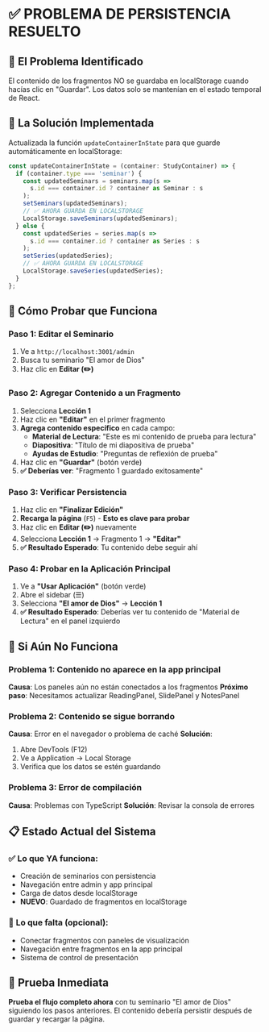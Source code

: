 # ✅ PROBLEMA DE PERSISTENCIA RESUELTO

## 🎯 **El Problema Identificado**
El contenido de los fragmentos NO se guardaba en localStorage cuando hacías clic en "Guardar". Los datos solo se mantenían en el estado temporal de React.

## 🔧 **La Solución Implementada**
Actualizada la función `updateContainerInState` para que guarde automáticamente en localStorage:

```typescript
const updateContainerInState = (container: StudyContainer) => {
  if (container.type === 'seminar') {
    const updatedSeminars = seminars.map(s => 
      s.id === container.id ? container as Seminar : s
    );
    setSeminars(updatedSeminars);
    // ✅ AHORA GUARDA EN LOCALSTORAGE
    LocalStorage.saveSeminars(updatedSeminars);
  } else {
    const updatedSeries = series.map(s => 
      s.id === container.id ? container as Series : s
    );
    setSeries(updatedSeries);
    // ✅ AHORA GUARDA EN LOCALSTORAGE
    LocalStorage.saveSeries(updatedSeries);
  }
};
```

## 🧪 **Cómo Probar que Funciona**

### Paso 1: Editar el Seminario
1. Ve a `http://localhost:3001/admin`
2. Busca tu seminario "El amor de Dios"
3. Haz clic en **Editar (✏️)**

### Paso 2: Agregar Contenido a un Fragmento
1. Selecciona **Lección 1**
2. Haz clic en **"Editar"** en el primer fragmento
3. **Agrega contenido específico** en cada campo:
   - **Material de Lectura**: "Este es mi contenido de prueba para lectura"
   - **Diapositiva**: "Título de mi diapositiva de prueba"
   - **Ayudas de Estudio**: "Preguntas de reflexión de prueba"
4. Haz clic en **"Guardar"** (botón verde)
5. **✅ Deberías ver**: "Fragmento 1 guardado exitosamente"

### Paso 3: Verificar Persistencia
1. Haz clic en **"Finalizar Edición"**
2. **Recarga la página** (`F5`) - **Esto es clave para probar**
3. Haz clic en **Editar (✏️)** nuevamente
4. Selecciona **Lección 1** → Fragmento 1 → **"Editar"**
5. **✅ Resultado Esperado**: Tu contenido debe seguir ahí

### Paso 4: Probar en la Aplicación Principal
1. Ve a **"Usar Aplicación"** (botón verde)
2. Abre el sidebar (☰)
3. Selecciona **"El amor de Dios"** → **Lección 1**
4. **✅ Resultado Esperado**: Deberías ver tu contenido de "Material de Lectura" en el panel izquierdo

## 🚨 **Si Aún No Funciona**

### Problema 1: Contenido no aparece en la app principal
**Causa**: Los paneles aún no están conectados a los fragmentos
**Próximo paso**: Necesitamos actualizar ReadingPanel, SlidePanel y NotesPanel

### Problema 2: Contenido se sigue borrando
**Causa**: Error en el navegador o problema de caché
**Solución**: 
1. Abre DevTools (F12)
2. Ve a Application → Local Storage
3. Verifica que los datos se estén guardando

### Problema 3: Error de compilación
**Causa**: Problemas con TypeScript
**Solución**: Revisar la consola de errores

## 📋 **Estado Actual del Sistema**

### ✅ **Lo que YA funciona:**
- Creación de seminarios con persistencia
- Navegación entre admin y app principal
- Carga de datos desde localStorage
- **NUEVO**: Guardado de fragmentos en localStorage

### 🔄 **Lo que falta (opcional):**
- Conectar fragmentos con paneles de visualización
- Navegación entre fragmentos en la app principal
- Sistema de control de presentación

## 🎯 **Prueba Inmediata**
**Prueba el flujo completo ahora** con tu seminario "El amor de Dios" siguiendo los pasos anteriores. El contenido debería persistir después de guardar y recargar la página.
